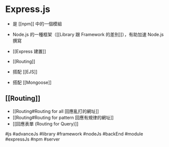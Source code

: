 # Express.js
- 是 [[npm]] 中的一個模組
- Node.js 的一種框架（[[Library 跟 Framework 的差別]]），有助加速 Node.js 撰寫
- [[Express 建置]]
- [[Routing]]

- 搭配 [[EJS]]
- 搭配 [[Mongoose]]

## [[Routing]]
- [[Routing#Routing for all 回應亂打的網址]]
- [[Routing#Routing for pattern 回應有規律的網址]]
- [[回應表單 (Routing for Query)]]

#js #advanceJs #library #framework #nodeJs #backEnd #module #expressJs #npm #server 
